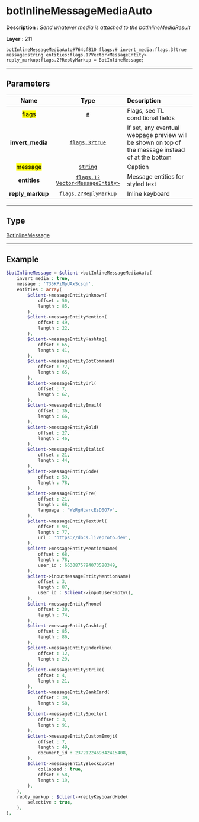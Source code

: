 # botInlineMessageMediaAuto

**Description** : *Send whatever media is attached to the botInlineMediaResult*

**Layer** : 211

```tl
botInlineMessageMediaAuto#764cf810 flags:# invert_media:flags.3?true message:string entities:flags.1?Vector<MessageEntity> reply_markup:flags.2?ReplyMarkup = BotInlineMessage;
```

---

## Parameters

| Name | Type | Description |
| :---: | :---: | :--- |
| <mark>flags</mark> | [`#`](type/#) | Flags, see TL conditional fields |
| **invert_media** | [`flags.3?true`](type/true) | If set, any eventual webpage preview will be shown on top of the message instead of at the bottom |
| <mark>message</mark> | [`string`](type/string) | Caption |
| **entities** | [`flags.1?Vector<MessageEntity>`](type/MessageEntity) | Message entities for styled text |
| **reply_markup** | [`flags.2?ReplyMarkup`](type/ReplyMarkup) | Inline keyboard |

---

## Type

[BotInlineMessage](type/BotInlineMessage)

---

## Example

```php
$botInlineMessage = $client->botInlineMessageMediaAuto(
	invert_media : true,
	message : 'T35KPiMpUAxScsqh',
	entities : array(
		$client->messageEntityUnknown(
			offset : 50,
			length : 85,
		),
		$client->messageEntityMention(
			offset : 49,
			length : 22,
		),
		$client->messageEntityHashtag(
			offset : 65,
			length : 41,
		),
		$client->messageEntityBotCommand(
			offset : 77,
			length : 65,
		),
		$client->messageEntityUrl(
			offset : 7,
			length : 62,
		),
		$client->messageEntityEmail(
			offset : 36,
			length : 66,
		),
		$client->messageEntityBold(
			offset : 27,
			length : 46,
		),
		$client->messageEntityItalic(
			offset : 21,
			length : 44,
		),
		$client->messageEntityCode(
			offset : 59,
			length : 78,
		),
		$client->messageEntityPre(
			offset : 21,
			length : 68,
			language : 'WzRgHLwrcEsD0O7v',
		),
		$client->messageEntityTextUrl(
			offset : 93,
			length : 77,
			url : 'https://docs.liveproto.dev',
		),
		$client->messageEntityMentionName(
			offset : 68,
			length : 78,
			user_id : 6630875794073580349,
		),
		$client->inputMessageEntityMentionName(
			offset : 3,
			length : 87,
			user_id : $client->inputUserEmpty(),
		),
		$client->messageEntityPhone(
			offset : 30,
			length : 74,
		),
		$client->messageEntityCashtag(
			offset : 85,
			length : 86,
		),
		$client->messageEntityUnderline(
			offset : 12,
			length : 29,
		),
		$client->messageEntityStrike(
			offset : 4,
			length : 21,
		),
		$client->messageEntityBankCard(
			offset : 39,
			length : 58,
		),
		$client->messageEntitySpoiler(
			offset : 3,
			length : 91,
		),
		$client->messageEntityCustomEmoji(
			offset : 7,
			length : 49,
			document_id : 2372122469342415408,
		),
		$client->messageEntityBlockquote(
			collapsed : true,
			offset : 58,
			length : 19,
		),
	),
	reply_markup : $client->replyKeyboardHide(
		selective : true,
	),
);
```